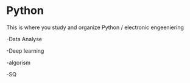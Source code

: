 # Python

This is where you study and organize Python
/
electronic engeeniering 


-Data Analyse

-Deep learning

-algorism

-SQ
